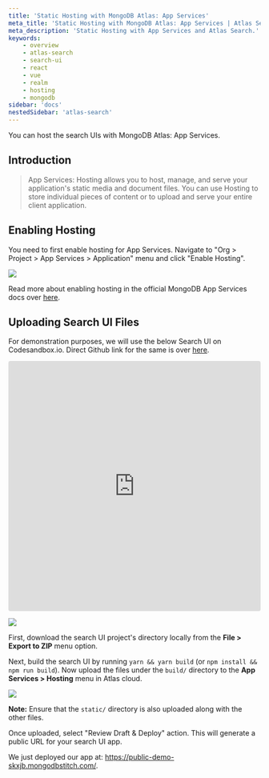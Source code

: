 ```yaml
---
title: 'Static Hosting with MongoDB Atlas: App Services'
meta_title: 'Static Hosting with MongoDB Atlas: App Services | Atlas Search'
meta_description: 'Static Hosting with App Services and Atlas Search.'
keywords:
    - overview
    - atlas-search
    - search-ui
    - react
    - vue
    - realm
    - hosting
    - mongodb
sidebar: 'docs'
nestedSidebar: 'atlas-search'
---
```


You can host the search UIs with MongoDB Atlas: App Services.

## Introduction

> App Services: Hosting allows you to host, manage, and serve your application's static media and document files. You can use Hosting to store individual pieces of content or to upload and serve your entire client application.


## Enabling Hosting

You need to first enable hosting for App Services. Navigate to "Org > Project > App Services > Application" menu and click "Enable Hosting".

![](https://i.imgur.com/XQ9kGGt.png)

Read more about enabling hosting in the official MongoDB App Services docs over [here](https://www.mongodb.com/docs/atlas/app-services/hosting/enable-hosting/).

## Uploading Search UI Files

For demonstration purposes, we will use the below Search UI on Codesandbox.io. Direct Github link for the same is over [here](https://github.com/appbaseio/searchbox/tree/feat%2Fupdate-examples-nov-2021/packages/react-searchbox/examples/by-usecases/facet-filters).

<iframe src="https://codesandbox.io/embed/github.com/appbaseio/searchbox/tree/master/packages/react-searchbox/examples/by-usecases/facet-filters?fontsize=14&hidenavigation=1&theme=dark"
     style="width:100%; height:500px; border:0; border-radius: 4px; overflow:hidden;"
     title="@appbaseio/react-searchbox-mongo-facet-filters-example"
     allow="accelerometer; ambient-light-sensor; camera; encrypted-media; geolocation; gyroscope; hid; microphone; midi; payment; usb; vr; xr-spatial-tracking"
     sandbox="allow-forms allow-modals allow-popups allow-presentation allow-same-origin allow-scripts"
   ></iframe>

![](https://i.imgur.com/MFI9RKj.png)

First, download the search UI project's directory locally from the **File > Export to ZIP** menu option.


Next, build the search UI by running `yarn && yarn build` (or `npm install && npm run build`). Now upload the files under the `build/` directory to the **App Services > Hosting** menu in Atlas cloud.

![](https://i.imgur.com/4dz4dh1.png)

**Note:** Ensure that the `static/` directory is also uploaded along with the other files.

Once uploaded, select "Review Draft & Deploy" action. This will generate a public URL for your search UI app.

We just deployed our app at: https://public-demo-skxjb.mongodbstitch.com/.

